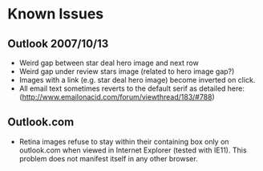 # Known Issues

## Outlook 2007/10/13
- Weird gap between star deal hero image and next row
- Weird gap under review stars image (related to hero image gap?)
- Images with a link (e.g. star deal hero image) become inverted on click.
- All email text sometimes reverts to the default serif as detailed here: (http://www.emailonacid.com/forum/viewthread/183/#788)

## Outlook.com
 - Retina images refuse to stay within their containing box only on outlook.com when viewed in Internet Explorer (tested with IE11). This problem does not manifest itself in any other browser.
